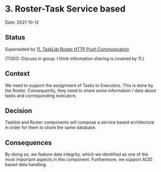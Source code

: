 # 3. Roster-Task Service based

Date: 2021-10-12

## Status

Superseded by [11. TaskList Roster HTTP Push Communication](0011-tasklist-roster-http-push-communication.md)

(TODO: Discuss in group. I think information sharing is covered by 11.)


## Context

We need to support the assignment of Tasks to Executors. This is done by the Roster.
Consequently, they need to share some information / data about tasks and corresponding executors.

## Decision

Tasklist and Roster components will compose a service based architecture in order for them to share the same database. 

## Consequences

By doing so, we feature data integrity, which we identified as one of the most important aspects in this component.
Furthermore, we support ACID based data handling.
